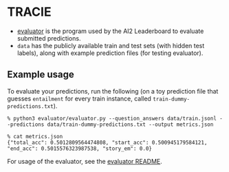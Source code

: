 # TRACIE

* [evaluator](evaluator/) is the program used by the AI2 Leaderboard to evaluate submitted predictions.
* `data` has the publicly available train and test sets (with hidden test labels), along with example prediction files (for testing evaluator).

## Example usage

To evaluate your predictions, run the following (on a toy prediction file that guesses `entailment` for every train instance, called `train-dummy-predictions.txt`). 

```
% python3 evaluator/evaluator.py --question_answers data/train.jsonl --predictions data/train-dummy-predictions.txt --output metrics.json

% cat metrics.json
{"total_acc": 0.5012809564474808, "start_acc": 0.500945179584121, "end_acc": 0.5015576323987538, "story_em": 0.0}
```

For usage of the evaluator, see the [evaluator README](evaluator/).

